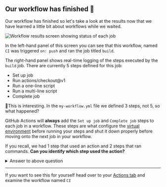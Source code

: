 ## Our workflow has finished 🎉

Our workflow has finished so let's take a look at the results now that we have learned a little bit about workflows while we waited.

![Workflow results screen showing status of each job](https://i.imgur.com/6EL8i5o.png)

In the left-hand panel of this screen you can see that this workflow, named `CI` was triggered `on: push` and ran the job titled `build`.

The right-hand panel shows real-time logging of the steps executed by the `build` job. There are currently 5 steps defined for this job:

- Set up job
- Run actions/checkout@v1
- Run a one-line script
- Run a multi-line script
- Complete job

🤔This is interesting. In the `my-workflow.yml` file we defined 3 steps, not 5, so what happened?

GitHub Actions will **always** add the `Set up job` and `Complete job` steps to each job in a workflow. These steps are what configure the [virtual environment](https://help.github.com/en/actions/automating-your-workflow-with-github-actions/virtual-environments-for-github-hosted-runners) before running your steps and shut it down properly before moving onto the next job in your workflow.

If you recall, we had 1 step that used an action and 2 steps that ran commands. **Can you identify which step used the action?**

<details><summary>Answer to above question</summary>

If you said `actions/checkout@v1` you'd be correct 😄!

</details>

---

If you want to see this for yourself head over to your [Actions tab]({{actinosUrl}}) and examine the workflow named `CI`
